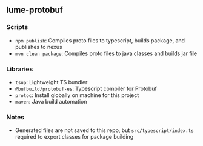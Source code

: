 ## lume-protobuf

### Scripts

- `npm publish`: Compiles proto files to typescript, builds package, and publishes to nexus
- `mvn clean package`: Compiles proto files to java classes and builds jar file

### Libraries

- `tsup`: Lightweight TS bundler
- `@bufbuild/protobuf-es`: Typescript compiler for Protobuf
- `protoc`: Install globally on machine for this project
- `maven`: Java build automation

### Notes

- Generated files are not saved to this repo, but `src/typescript/index.ts` required to export classes for package building
